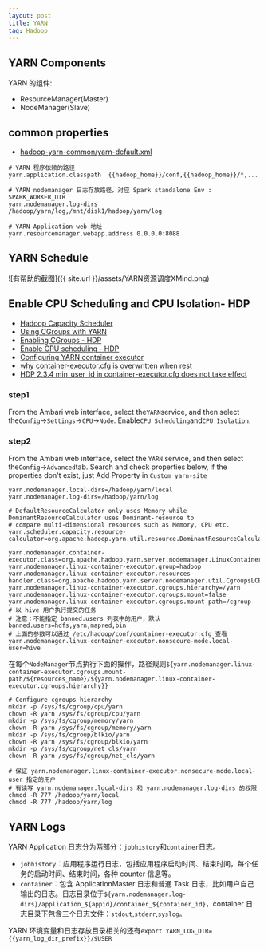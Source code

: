 ```yaml
---
layout: post
title: YARN
tag: Hadoop
---
```


## YARN Components
YARN 的组件:
* ResourceManager(Master)
* NodeManager(Slave)

## common properties
* [hadoop-yarn-common/yarn-default.xml](https://hadoop.apache.org/docs/current/hadoop-yarn/hadoop-yarn-common/yarn-default.xml)

```shell
# YARN 程序依赖的路径
yarn.application.classpath  {{hadoop_home}}/conf,{{hadoop_home}}/*,...

# YARN nodemanager 日志存放路径，对应 Spark standalone Env : SPARK_WORKER_DIR
yarn.nodemanager.log-dirs   /hadoop/yarn/log,/mnt/disk1/hadoop/yarn/log

# YARN Application web 地址
yarn.resourcemanager.webapp.address 0.0.0.0:8088
```

## YARN Schedule
![有帮助的截图]({{ site.url }}/assets/YARN资源调度XMind.png)

## Enable CPU Scheduling and CPU Isolation- HDP
* [Hadoop Capacity Scheduler](https://hadoop.apache.org/docs/current/hadoop-yarn/hadoop-yarn-site/CapacityScheduler.html)
* [Using CGroups with YARN](https://hadoop.apache.org/docs/current/hadoop-yarn/hadoop-yarn-site/NodeManagerCgroups.html)
* [Enabling CGroups - HDP](https://docs.hortonworks.com/HDPDocuments/HDP2/HDP-2.6.5/bk_yarn-resource-management/content/enabling_cgroups.html)
* [Enable CPU scheduling - HDP](https://docs.hortonworks.com/HDPDocuments/HDP3/HDP-3.1.0/data-operating-system/content/configuring_cpu_scheduling.html)
* [Configuring YARN container executor](https://www.ibm.com/support/knowledgecenter/en/SSPT3X_4.2.0/com.ibm.swg.im.infosphere.biginsights.install.doc/doc/inst_adv_yarn_config.html)
* [why container-executor.cfg is overwritten when rest](https://community.hortonworks.com/articles/114097/why-container-executorcfg-is-overwritten-when-rest.html)
* [HDP 2.3.4 min_user_id in container-executor.cfg does not take effect](https://community.hortonworks.com/questions/31219/hdp-234-min-user-id-in-container-execturocfg-does.html)

### step1
From the Ambari web interface, select the`YARN`service, and then select the`Config`->`Settings`->`CPU`->`Node`. Enable`CPU Scheduling`and`CPU Isolation`.

### step2
From the Ambari web interface, select the `YARN` service, and then select the`Config`->`Advanced`tab. Search and check properties below, if the properties don't exist, just Add Property in `Custom yarn-site`

```properties
yarn.nodemanager.local-dirs=/hadoop/yarn/local
yarn.nodemanager.log-dirs=/hadoop/yarn/log

# DefaultResourceCalculator only uses Memory while DominantResourceCalculator uses Dominant-resource to 
# compare multi-dimensional resources such as Memory, CPU etc.
yarn.scheduler.capacity.resource-calculator=org.apache.hadoop.yarn.util.resource.DominantResourceCalculator

yarn.nodemanager.container-executor.class=org.apache.hadoop.yarn.server.nodemanager.LinuxContainerExecutor
yarn.nodemanager.linux-container-executor.group=hadoop
yarn.nodemanager.linux-container-executor.resources-handler.class=org.apache.hadoop.yarn.server.nodemanager.util.CgroupsLCEResourcesHandler
yarn.nodemanager.linux-container-executor.cgroups.hierarchy=/yarn
yarn.nodemanager.linux-container-executor.cgroups.mount=false
yarn.nodemanager.linux-container-executor.cgroups.mount-path=/cgroup
# 以 hive 用户执行提交的任务
# 注意：不能指定 banned.users 列表中的用户，默认 banned.users=hdfs,yarn,mapred,bin
# 上面的参数可以通过 /etc/hadoop/conf/container-executor.cfg 查看
yarn.nodemanager.linux-container-executor.nonsecure-mode.local-user=hive
```

在每个`NodeManager`节点执行下面的操作，路径规则`${yarn.nodemanager.linux-container-executor.cgroups.mount-path/${resources_name}/${yarn.nodemanager.linux-container-executor.cgroups.hierarchy}}`
```shell
# Configure cgroups hierarchy
mkdir -p /sys/fs/cgroup/cpu/yarn
chown -R yarn /sys/fs/cgroup/cpu/yarn
mkdir -p /sys/fs/cgroup/memory/yarn
chown -R yarn /sys/fs/cgroup/memory/yarn
mkdir -p /sys/fs/cgroup/blkio/yarn
chown -R yarn /sys/fs/cgroup/blkio/yarn
mkdir -p /sys/fs/cgroup/net_cls/yarn
chown -R yarn /sys/fs/cgroup/net_cls/yarn

# 保证 yarn.nodemanager.linux-container-executor.nonsecure-mode.local-user 指定的用户
# 有读写 yarn.nodemanager.local-dirs 和 yarn.nodemanager.log-dirs 的权限
chmod -R 777 /hadoop/yarn/local
chmod -R 777 /hadoop/yarn/log
```

## YARN Logs
YARN Application 日志分为两部分：`jobhistory`和`container`日志。

* `jobhistory`：应用程序运行日志，包括应用程序启动时间、结束时间，每个任务的启动时间、结束时间，各种 counter 信息等。
* `container`：包含 ApplicationMaster 日志和普通 Task 日志，比如用户自己输出的日志。日志目录位于`${yarn.nodemanager.log-dirs}/application_${appid}/container_${container_id}`，container 日志目录下包含三个日志文件：`stdout`,`stderr`,`syslog`。

YARN 环境变量和日志存放目录相关的还有`export YARN_LOG_DIR={{yarn_log_dir_prefix}}/$USER`